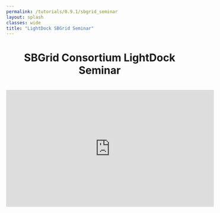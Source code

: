 ```yaml
---
permalink: /tutorials/0.9.1/sbgrid_seminar
layout: splash
classes: wide
title: "LightDock SBGrid Seminar"
---
```


<center><h1 style="margin-top:40px">SBGrid Consortium LightDock Seminar</h1></center><br>

<center><iframe width="560" height="315" src="https://www.youtube.com/watch?v=7QNxTOX0ecQ" frameborder="0" allow="accelerometer; autoplay; clipboard-write; encrypted-media; gyroscope; picture-in-picture" allowfullscreen></iframe></center>

